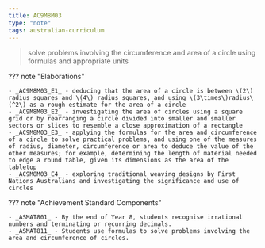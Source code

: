```yaml
---
title: AC9M8M03
type: "note"
tags: australian-curriculum
---
```




> solve problems involving the circumference and area of a circle using formulas and appropriate units

??? note "Elaborations"

	- _AC9M8M03_E1_ - deducing that the area of a circle is between \(2\) radius squares and \(4\) radius squares, and using \(3\times\)radius\(^2\) as a rough estimate for the area of a circle
	- _AC9M8M03_E2_ - investigating the area of circles using a square grid or by rearranging a circle divided into smaller and smaller sectors or slices to resemble a close approximation of a rectangle
	- _AC9M8M03_E3_ - applying the formulas for the area and circumference of a circle to solve practical problems, and using one of the measures of radius, diameter, circumference or area to deduce the value of the other measures; for example, determining the length of material needed to edge a round table, given its dimensions as the area of the tabletop
	- _AC9M8M03_E4_ - exploring traditional weaving designs by First Nations Australians and investigating the significance and use of circles
??? note "Achievement Standard Components"

	- _ASMAT801_ - By the end of Year 8, students recognise irrational numbers and terminating or recurring decimals.
	- _ASMAT811_ - Students use formulas to solve problems involving the area and circumference of circles.


